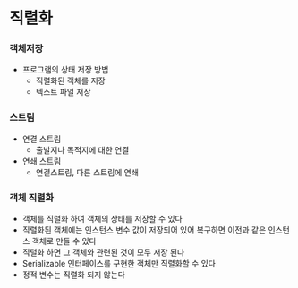 # 직렬화

### 객체저장
- 프로그램의 상태 저장 방법
  - 직렬화된 객체를 저장
  - 텍스트 파일 저장

### 스트림
- 연결 스트림
  - 출발지나 목적지에 대한 연결
- 연쇄 스트림
  - 연결스트림, 다른 스트림에 연쇄

### 객체 직렬화
- 객체를 직렬화 하여 객체의 상태를 저장할 수 있다
- 직렬화된 객체에는 인스턴스 변수 값이 저장되어 있어 복구하면 이전과 같은 인스턴스 객체로 만들 수 있다
- 직렬화 하면 그 객체와 관련된 것이 모두 저장 된다
- Serializable 인터페이스를 구현한 객체만 직렬화할 수 있다
- 정적 변수는 직렬화 되지 않는다
